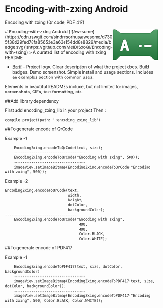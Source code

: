 # Encoding-with-zxing Android
Encoding with zxing (Qr code, PDF 417)

<img src="icon.png" align="right" />
# Encoding-with-zxing Android [![Awesome](https://cdn.rawgit.com/sindresorhus/awesome/d7305f38d29fed78fa85652e3a63e154dd8e8829/media/badge.svg)](https://github.com/MelDiSooQi/Encoding-with-zxing)
> A curated list of encoding with zxing README

- [Berif](https://github.com/MelDiSooQi/Encoding-with-zxing) - Project logo. Clear description of what the project does. Build badges. Demo screenshot. Simple install and usage sections. Includes an examples section with common uses.

Elements in beautiful READMEs include, but not limited to: images, screenshots, GIFs, text formatting, etc.

##Add library dependency

First add encoding_zxing_lib in your project
Then :

    compile project(path: ':encoding_zxing_lib')
    
##To generate encode of QrCode

Example -1

        EncodingZxing.encodeToQrCode(text, size);
        ---------------------------------
        EncodingZxing.encodeToQrCode("Encoding with zxing", 500));
        ---------------------------------
        imageView.setImageBitmap(EncodingZxing.encodeToQrCode("Encoding with zxing", 500));
        
Example -2

    EncodingZxing.encodeToQrCode(text,
                                 width,
                                 height,
                                 dotColor,
                                 backgroundColor);
    ---------------------------------
        EncodingZxing.encodeToQrCode("Encoding with zxing",
                                      400,
                                      400,
                                      Color.BLACK,
                                      Color.WHITE);

##To generate encode of PDF417

Example -1

        EncodingZxing.encodeToPDF417(text, size, dotColor, backgroundColor)
        ---------------------------------
        imageView.setImageBitmap(EncodingZxing.encodeToPDF417(text, size, dotColor, backgroundColor));
        ---------------------------------
        imageView.setImageBitmap(EncodingZxing.encodeToPDF417("Encoding with zxing", 500, Color.BLACK, Color.WHITE));

